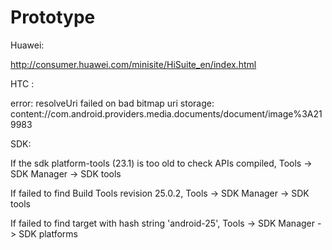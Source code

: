 # Prototype

Huawei:

http://consumer.huawei.com/minisite/HiSuite_en/index.html

HTC : 

error:  resolveUri failed on bad bitmap uri
storage:  content://com.android.providers.media.documents/document/image%3A219983

SDK:

If the sdk platform-tools (23.1) is too old to check APIs compiled,
Tools -> SDK Manager -> SDK tools

If failed to find Build Tools revision 25.0.2,
Tools -> SDK Manager -> SDK tools

If failed to find target with hash string 'android-25',
Tools -> SDK Manager -> SDK platforms
